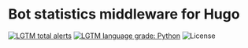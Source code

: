 # Bot statistics middleware for Hugo

[![LGTM total alerts](https://img.shields.io/lgtm/alerts/g/Roolat/hugo-ext-stats.svg?style=flat-square)](https://lgtm.com/projects/g/Roolat/hugo-ext-stats/alerts/)
[![LGTM language grade: Python](https://img.shields.io/lgtm/grade/python/g/Roolat/hugo-ext-stats.svg?style=flat-square)](https://lgtm.com/projects/g/Roolat/hugo-ext-stats/context:python)
![License](https://img.shields.io/github/license/Roolat/hugo-ext-stats.svg?style=flat-square)

